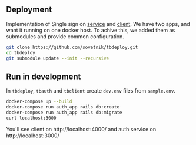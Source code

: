 ## Deployment

Implementation of Single sign on [service](https://github.com/sovetnik/tbauth) and [client](https://github.com/sovetnik/tbclient).
We have two apps, and want it running on one docker host.
To achive this, we added them as submodules and provide common configuration.

```bash
git clone https://github.com/sovetnik/tbdeploy.git
cd tbdeploy
git submodule update --init --recursive
```

## Run in development
In `tbdeploy`, `tbauth` and `tbclient` create `dev.env` files from `sample.env`.
```bash
docker-compose up --build
docker-compose run auth_app rails db:create
docker-compose run auth_app rails db:migrate
curl localhost:3000
```
You'll see client on http://localhost:4000/ and auth service on http://localhost:3000/
